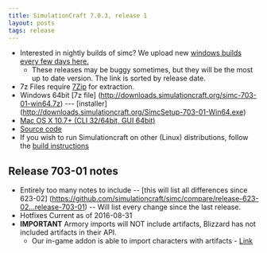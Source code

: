 ```yaml
---
title: SimulationCraft 7.0.3, release 1
layout: posts
tags: release
---
```

* Interested in nightly builds of simc? We upload new [windows builds every few days here.](http://downloads.simulationcraft.org/?C=M;O=D)
  * These releases may be buggy sometimes, but they will be the most up to date version. The link is sorted by release date. 
* 7z Files require [7Zip](http://www.7-zip.org/) for extraction.
* Windows 64bit [7z file] (http://downloads.simulationcraft.org/simc-703-01-win64.7z) ---  [installer] (http://downloads.simulationcraft.org/SimcSetup-703-01-Win64.exe)
* [Mac OS X 10.7+ (CLI 32/64bit, GUI 64bit)](http://downloads.simulationcraft.org/simc-703-01-osx-x86.dmg)
* [Source code](https://github.com/simulationcraft/simc/archive/release-703-01.zip)
* If you wish to run Simulationcraft on other (Linux) distributions, follow the [build instructions](https://github.com/simulationcraft/simc/wiki/HowToBuild)

## Release 703-01 notes
* Entirely too many notes to include -- [this will list all differences since 623-02] (https://github.com/simulationcraft/simc/compare/release-623-02...release-703-01) -- Will list every change since the last release.
* Hotfixes Current as of 2016-08-31
* **IMPORTANT** Armory imports will NOT include artifacts, Blizzard has not included artifacts in their API.
  * Our in-game addon is able to import characters with artifacts - [Link](http://www.curse.com/addons/wow/simulationcraft)